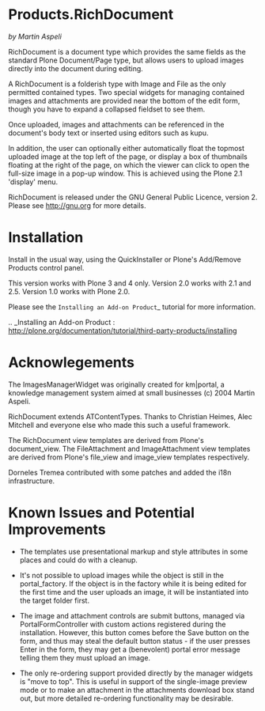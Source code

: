 Products.RichDocument
=====================

  *by Martin Aspeli*

RichDocument is a document type which provides the same fields as the standard
Plone Document/Page type, but allows users to upload images directly into the
document during editing.

A RichDocument is a folderish type with Image and File as the only permitted
contained types. Two special widgets for managing contained images and
attachments are provided near the bottom of the edit form, though you have
to expand a collapsed fieldset to see them.

Once uploaded, images and attachments can be referenced in the document's body
text or inserted using editors such as kupu.

In addition, the user can optionally either automatically float the topmost
uploaded image at the top left of the page, or display a box of thumbnails
floating at the right of the page, on which the viewer can click to open
the full-size image in a pop-up window. This is achieved using the Plone 2.1
'display' menu.

RichDocument is released under the GNU General Public Licence, version 2.
Please see http://gnu.org for more details.

Installation
============

Install in the usual way, using the QuickInstaller or Plone's Add/Remove
Products control panel.

This version works with Plone 3 and 4 only. Version 2.0 works with 2.1 and
2.5. Version 1.0 works with Plone 2.0.

Please see the `Installing an Add-on Product`_ tutorial for more
information.

.. _Installing an Add-on Product : http://plone.org/documentation/tutorial/third-party-products/installing

Acknowlegements
===============
The ImagesManagerWidget was originally created for km|portal, a knowledge
management system aimed at small businesses (c) 2004 Martin Aspeli.

RichDocument extends ATContentTypes. Thanks to Christian Heimes, Alec
Mitchell and everyone else who made this such a useful framework.

The RichDocument view templates are derived from Plone's document_view.
The FileAttachment and ImageAttachment view templates are derived from
Plone's file_view and image_view templates respectively.

Dorneles Tremea contributed with some patches and added the i18n
infrastructure.

Known Issues and Potential Improvements
=======================================

- The templates use presentational markup and style attributes in some
  places and could do with a cleanup.

- It's not possible to upload images while the object is still in the
  portal_factory. If the object is in the factory while it is being edited for
  the first time and the user uploads an image, it will be instantiated into
  the target folder first.

- The image and attachment controls are submit buttons, managed via
  PortalFormController with custom actions registered during the installation.
  However, this button comes before the Save button on the form, and thus may
  steal the default button status - if the user presses Enter in the form, they
  may get a (benevolent) portal error message telling them they must upload an
  image.

- The only re-ordering support provided directly by the manager widgets
  is "move to top". This is useful in support of the single-image preview mode
  or to make an attachment in the attachments download box stand out, but more
  detailed re-ordering functionality may be desirable.
